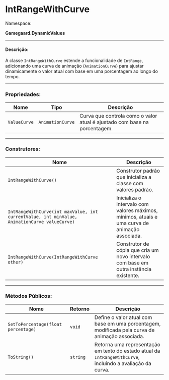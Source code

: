 # IntRangeWithCurve

Namespace:

**Gamegaard.DynamicValues**

***

#### Descrição:

A classe `IntRangeWithCurve` estende a funcionalidade de `IntRange`, adicionando uma curva de animação (`AnimationCurve`) para ajustar dinamicamente o valor atual com base em uma porcentagem ao longo do tempo.

***

### Propriedades:

| Nome         | Tipo             | Descrição                                                                 |
| ------------ | ---------------- | ------------------------------------------------------------------------- |
| `ValueCurve` | `AnimationCurve` | Curva que controla como o valor atual é ajustado com base na porcentagem. |

***

### Construtores:

| Nome                                                                                         | Descrição                                                                                      |
| -------------------------------------------------------------------------------------------- | ---------------------------------------------------------------------------------------------- |
| `IntRangeWithCurve()`                                                                        | Construtor padrão que inicializa a classe com valores padrão.                                  |
| `IntRangeWithCurve(int maxValue, int currentValue, int minValue, AnimationCurve valueCurve)` | Inicializa o intervalo com valores máximos, mínimos, atuais e uma curva de animação associada. |
| `IntRangeWithCurve(IntRangeWithCurve other)`                                                 | Construtor de cópia que cria um novo intervalo com base em outra instância existente.          |

***

### Métodos Públicos:

| Nome                                | Retorno  | Descrição                                                                                                  |
| ----------------------------------- | -------- | ---------------------------------------------------------------------------------------------------------- |
| `SetToPercentage(float percentage)` | `void`   | Define o valor atual com base em uma porcentagem, modificada pela curva de animação associada.             |
| `ToString()`                        | `string` | Retorna uma representação em texto do estado atual da `IntRangeWithCurve`, incluindo a avaliação da curva. |
